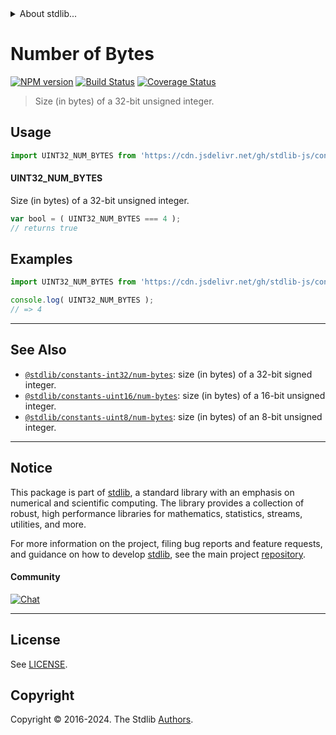 <!--

@license Apache-2.0

Copyright (c) 2018 The Stdlib Authors.

Licensed under the Apache License, Version 2.0 (the "License");
you may not use this file except in compliance with the License.
You may obtain a copy of the License at

   http://www.apache.org/licenses/LICENSE-2.0

Unless required by applicable law or agreed to in writing, software
distributed under the License is distributed on an "AS IS" BASIS,
WITHOUT WARRANTIES OR CONDITIONS OF ANY KIND, either express or implied.
See the License for the specific language governing permissions and
limitations under the License.

-->


<details>
  <summary>
    About stdlib...
  </summary>
  <p>We believe in a future in which the web is a preferred environment for numerical computation. To help realize this future, we've built stdlib. stdlib is a standard library, with an emphasis on numerical and scientific computation, written in JavaScript (and C) for execution in browsers and in Node.js.</p>
  <p>The library is fully decomposable, being architected in such a way that you can swap out and mix and match APIs and functionality to cater to your exact preferences and use cases.</p>
  <p>When you use stdlib, you can be absolutely certain that you are using the most thorough, rigorous, well-written, studied, documented, tested, measured, and high-quality code out there.</p>
  <p>To join us in bringing numerical computing to the web, get started by checking us out on <a href="https://github.com/stdlib-js/stdlib">GitHub</a>, and please consider <a href="https://opencollective.com/stdlib">financially supporting stdlib</a>. We greatly appreciate your continued support!</p>
</details>

# Number of Bytes

[![NPM version][npm-image]][npm-url] [![Build Status][test-image]][test-url] [![Coverage Status][coverage-image]][coverage-url] <!-- [![dependencies][dependencies-image]][dependencies-url] -->

> Size (in bytes) of a 32-bit unsigned integer.



<section class="usage">

## Usage

```javascript
import UINT32_NUM_BYTES from 'https://cdn.jsdelivr.net/gh/stdlib-js/constants-uint32-num-bytes@deno/mod.js';
```

#### UINT32_NUM_BYTES

Size (in bytes) of a 32-bit unsigned integer.

```javascript
var bool = ( UINT32_NUM_BYTES === 4 );
// returns true
```

</section>

<!-- /.usage -->

<section class="examples">

## Examples

<!-- TODO: better example -->

<!-- eslint no-undef: "error" -->

```javascript
import UINT32_NUM_BYTES from 'https://cdn.jsdelivr.net/gh/stdlib-js/constants-uint32-num-bytes@deno/mod.js';

console.log( UINT32_NUM_BYTES );
// => 4
```

</section>

<!-- /.examples -->

<!-- Section for related `stdlib` packages. Do not manually edit this section, as it is automatically populated. -->

<section class="related">

* * *

## See Also

-   <span class="package-name">[`@stdlib/constants-int32/num-bytes`][@stdlib/constants/int32/num-bytes]</span><span class="delimiter">: </span><span class="description">size (in bytes) of a 32-bit signed integer.</span>
-   <span class="package-name">[`@stdlib/constants-uint16/num-bytes`][@stdlib/constants/uint16/num-bytes]</span><span class="delimiter">: </span><span class="description">size (in bytes) of a 16-bit unsigned integer.</span>
-   <span class="package-name">[`@stdlib/constants-uint8/num-bytes`][@stdlib/constants/uint8/num-bytes]</span><span class="delimiter">: </span><span class="description">size (in bytes) of an 8-bit unsigned integer.</span>

</section>

<!-- /.related -->

<!-- Section for all links. Make sure to keep an empty line after the `section` element and another before the `/section` close. -->


<section class="main-repo" >

* * *

## Notice

This package is part of [stdlib][stdlib], a standard library with an emphasis on numerical and scientific computing. The library provides a collection of robust, high performance libraries for mathematics, statistics, streams, utilities, and more.

For more information on the project, filing bug reports and feature requests, and guidance on how to develop [stdlib][stdlib], see the main project [repository][stdlib].

#### Community

[![Chat][chat-image]][chat-url]

---

## License

See [LICENSE][stdlib-license].


## Copyright

Copyright &copy; 2016-2024. The Stdlib [Authors][stdlib-authors].

</section>

<!-- /.stdlib -->

<!-- Section for all links. Make sure to keep an empty line after the `section` element and another before the `/section` close. -->

<section class="links">

[npm-image]: http://img.shields.io/npm/v/@stdlib/constants-uint32-num-bytes.svg
[npm-url]: https://npmjs.org/package/@stdlib/constants-uint32-num-bytes

[test-image]: https://github.com/stdlib-js/constants-uint32-num-bytes/actions/workflows/test.yml/badge.svg?branch=main
[test-url]: https://github.com/stdlib-js/constants-uint32-num-bytes/actions/workflows/test.yml?query=branch:main

[coverage-image]: https://img.shields.io/codecov/c/github/stdlib-js/constants-uint32-num-bytes/main.svg
[coverage-url]: https://codecov.io/github/stdlib-js/constants-uint32-num-bytes?branch=main

<!--

[dependencies-image]: https://img.shields.io/david/stdlib-js/constants-uint32-num-bytes.svg
[dependencies-url]: https://david-dm.org/stdlib-js/constants-uint32-num-bytes/main

-->

[chat-image]: https://img.shields.io/gitter/room/stdlib-js/stdlib.svg
[chat-url]: https://app.gitter.im/#/room/#stdlib-js_stdlib:gitter.im

[stdlib]: https://github.com/stdlib-js/stdlib

[stdlib-authors]: https://github.com/stdlib-js/stdlib/graphs/contributors

[umd]: https://github.com/umdjs/umd
[es-module]: https://developer.mozilla.org/en-US/docs/Web/JavaScript/Guide/Modules

[deno-url]: https://github.com/stdlib-js/constants-uint32-num-bytes/tree/deno
[deno-readme]: https://github.com/stdlib-js/constants-uint32-num-bytes/blob/deno/README.md
[umd-url]: https://github.com/stdlib-js/constants-uint32-num-bytes/tree/umd
[umd-readme]: https://github.com/stdlib-js/constants-uint32-num-bytes/blob/umd/README.md
[esm-url]: https://github.com/stdlib-js/constants-uint32-num-bytes/tree/esm
[esm-readme]: https://github.com/stdlib-js/constants-uint32-num-bytes/blob/esm/README.md
[branches-url]: https://github.com/stdlib-js/constants-uint32-num-bytes/blob/main/branches.md

[stdlib-license]: https://raw.githubusercontent.com/stdlib-js/constants-uint32-num-bytes/main/LICENSE

<!-- <related-links> -->

[@stdlib/constants/int32/num-bytes]: https://github.com/stdlib-js/constants-int32-num-bytes/tree/deno

[@stdlib/constants/uint16/num-bytes]: https://github.com/stdlib-js/constants-uint16-num-bytes/tree/deno

[@stdlib/constants/uint8/num-bytes]: https://github.com/stdlib-js/constants-uint8-num-bytes/tree/deno

<!-- </related-links> -->

</section>

<!-- /.links -->

